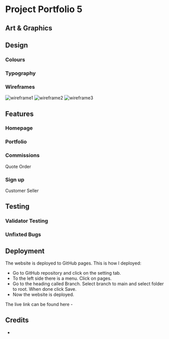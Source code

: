 # Project Portfolio 5
## Art & Graphics 
### 

## Design 
### Colours 

### Typography

### Wireframes
![wireframe1](<img width="292" alt="artgraphics1" src="https://github.com/user-attachments/assets/b7af1721-e12c-4832-a93b-6cb612135346"> "wireframe"
)
![wireframe2](<img width="288" alt="artgraphics2" src="https://github.com/user-attachments/assets/915e0bd7-548d-48a5-b586-b5482ba1c04e"> "wireframe"
)
![wireframe3](<img width="288" alt="artgraphics3" src="https://github.com/user-attachments/assets/9a9fd944-c36b-47f4-9111-bedc00d8bae8" "wireframe"> 
)


## Features
### Homepage  
### Portfolio 
### Commissions 
Quote 
Order 
### Sign up
Customer 
Seller 
## Testing 
### Validator Testing 
### Unfixted Bugs 
## Deployment 
The website is deployed to GitHub pages. This is how I deployed:

- Go to GitHub repository and click on the setting tab.
- To the left side there is a menu. Click on pages.
- Go to the heading called Branch. Select branch to main and select folder to root. When done click Save.
- Now the website is deployed.

The live link can be found here - 

## Credits 
*

